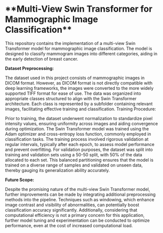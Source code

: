 <h1>**Multi-View Swin Transformer for Mammographic Image Classification**</h1>

This repository contains the implementation of a multi-view Swin Transformer model for mammographic image classification. The model is designed to classify mammogram images into different categories, aiding in the early detection of breast cancer.

**Dataset Preprocessing:**

The dataset used in this project consists of mammographic images in DICOM format. However, as DICOM format is not directly compatible with deep learning frameworks, the images were converted to the more widely supported TIFF format for ease of use.
The data was organized into appropriate classes structured to align with the Swin Transformer architecture. Each class is represented by a subfolder containing relevant images, facilitating effective training and classification.
Training Procedure:

Prior to training, the dataset underwent normalization to standardize pixel intensity values, ensuring uniformity across images and aiding convergence during optimization.
The Swin Transformer model was trained using the Adam optimizer and cross-entropy loss function, commonly employed in classification tasks.
The training process involved rigorous validation at regular intervals, typically after each epoch, to assess model performance and prevent overfitting.
For validation purposes, the dataset was split into training and validation sets using a 50-50 split, with 50% of the data allocated to each set. This balanced partitioning ensures that the model is trained on a diverse range of samples and validated on unseen data, thereby gauging its generalization ability accurately.

**Future Scope:**

Despite the promising nature of the multi-view Swin Transformer model, further improvements can be made by integrating additional preprocessing methods into the pipeline. Techniques such as windowing, which enhance image contrast and visibility of abnormalities, can potentially boost classification accuracy significantly.
Additionally, considering that computational efficiency is not a primary concern for this application, further model tuning and experimentation can be conducted to optimize performance, even at the cost of increased computational load.
